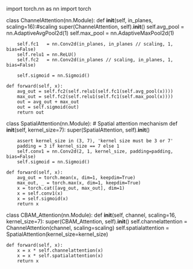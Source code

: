 import torch.nn as nn
import torch
 
class ChannelAttention(nn.Module): 
def __init__(self, in_planes, scaling=16):#scaling
   super(ChannelAttention, self).__init__()
        self.avg_pool = nn.AdaptiveAvgPool2d(1)
        self.max_pool = nn.AdaptiveMaxPool2d(1)
 
        self.fc1   = nn.Conv2d(in_planes, in_planes // scaling, 1, bias=False)
        self.relu1 = nn.ReLU()
        self.fc2   = nn.Conv2d(in_planes // scaling, in_planes, 1, bias=False)
 
        self.sigmoid = nn.Sigmoid()
 
    def forward(self, x):
        avg_out = self.fc2(self.relu1(self.fc1(self.avg_pool(x))))
        max_out = self.fc2(self.relu1(self.fc1(self.max_pool(x))))
        out = avg_out + max_out
        out = self.sigmoid(out)
        return out
 
class SpatialAttention(nn.Module): # Spatial attention mechanism
    def __init__(self, kernel_size=7):
        super(SpatialAttention, self).__init__()
 
        assert kernel_size in (3, 7), 'kernel size must be 3 or 7'
        padding = 3 if kernel_size == 7 else 1
        self.conv1 = nn.Conv2d(2, 1, kernel_size, padding=padding, bias=False)
        self.sigmoid = nn.Sigmoid()
 
    def forward(self, x):
        avg_out = torch.mean(x, dim=1, keepdim=True)
        max_out, _ = torch.max(x, dim=1, keepdim=True)
        x = torch.cat([avg_out, max_out], dim=1)
        x = self.conv1(x)
        x = self.sigmoid(x)
        return x
 
class CBAM_Attention(nn.Module):
    def __init__(self, channel, scaling=16, kernel_size=7):
        super(CBAM_Attention, self).__init__()
        self.channelattention = ChannelAttention(channel, scaling=scaling)
        self.spatialattention = SpatialAttention(kernel_size=kernel_size)
 
    def forward(self, x):
        x = x * self.channelattention(x)
        x = x * self.spatialattention(x)
        return x
